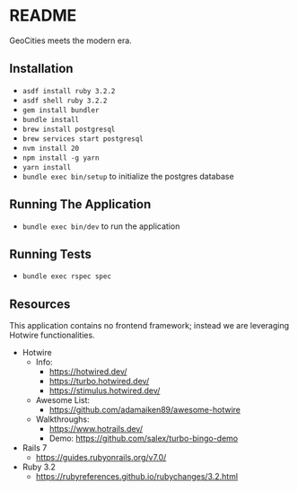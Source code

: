 # README

GeoCities meets the modern era.

## Installation

- `asdf install ruby 3.2.2`
- `asdf shell ruby 3.2.2`
- `gem install bundler` 
- `bundle install`
- `brew install postgresql`
- `brew services start postgresql`
- `nvm install 20`
- `npm install -g yarn`
- `yarn install`
- `bundle exec bin/setup` to initialize the postgres database

## Running The Application
- `bundle exec bin/dev` to run the application

## Running Tests
- `bundle exec rspec spec`

## Resources 
This application contains no frontend framework; instead we are leveraging Hotwire functionalities.
- Hotwire
  - Info: 
    - https://hotwired.dev/
    - https://turbo.hotwired.dev/
    - https://stimulus.hotwired.dev/
  - Awesome List: 
    - https://github.com/adamaiken89/awesome-hotwire
  - Walkthroughs:
    - https://www.hotrails.dev/
    - Demo: https://github.com/salex/turbo-bingo-demo
- Rails 7
  - https://guides.rubyonrails.org/v7.0/
- Ruby 3.2
  - https://rubyreferences.github.io/rubychanges/3.2.html
